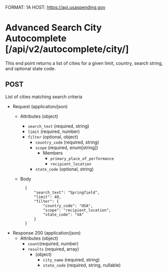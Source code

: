 FORMAT: 1A
HOST: https://api.usaspending.gov

# Advanced Search City Autocomplete [/api/v2/autocomplete/city/]

This end point returns a list of cities for a given limit, country, search string, and optional state code.

## POST

List of cities matching search criteria

+ Request (application/json)
    + Attributes (object)
        + `search_text` (required, string)
        + `limit` (required, number)
        + `filter` (optional, object)
            + `country_code` (required, string)
            + `scope` (required, enum[string])
                + Members
                    + `primary_place_of_performance`
                    + `recipient_location`
            + `state_code` (optional, string)
    + Body

            {
                "search_text": "Springfield",
                "limit": 40,
                "filter": {
                    "country_code": "USA",
                    "scope": "recipient_location",
                    "state_code": "VA"
                }
            }

+ Response 200 (application/json)
    + Attributes (object)
        + `count`(required, number)
        + `results` (required, array)
            + (object)
                + `city_name` (required, string)
                + `state_code` (required, string, nullable)
